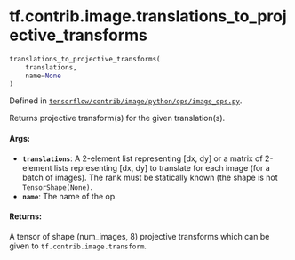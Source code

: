 <div itemscope itemtype="http://developers.google.com/ReferenceObject">
<meta itemprop="name" content="tf.contrib.image.translations_to_projective_transforms" />
</div>

# tf.contrib.image.translations_to_projective_transforms

``` python
translations_to_projective_transforms(
    translations,
    name=None
)
```



Defined in [`tensorflow/contrib/image/python/ops/image_ops.py`](https://www.tensorflow.org/code/tensorflow/contrib/image/python/ops/image_ops.py).

Returns projective transform(s) for the given translation(s).

#### Args:

* <b>`translations`</b>: A 2-element list representing [dx, dy] or a matrix of
        2-element lists representing [dx, dy] to translate for each image
        (for a batch of images). The rank must be statically known (the shape
        is not `TensorShape(None)`.
* <b>`name`</b>: The name of the op.


#### Returns:

A tensor of shape (num_images, 8) projective transforms which can be given
    to `tf.contrib.image.transform`.